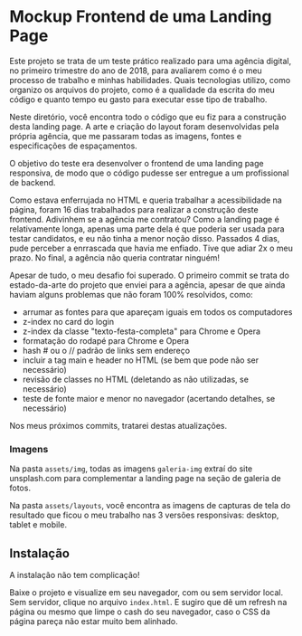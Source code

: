 # Mockup Frontend de uma Landing Page

Este projeto se trata de um teste prático realizado para uma agência digital, no primeiro trimestre do ano de 2018, para avaliarem como é o meu processo de trabalho e minhas habilidades. Quais tecnologias utilizo, como organizo os arquivos do projeto, como é a qualidade da escrita do meu código e quanto tempo eu gasto para executar esse tipo de trabalho.

Neste diretório, você encontra todo o código que eu fiz para a construção desta landing page. A arte e criação do layout foram desenvolvidas pela própria agência, que me passaram todas as imagens, fontes e especificações de espaçamentos.

O objetivo do teste era desenvolver o frontend de uma landing page responsiva, de modo que o código pudesse ser entregue a um profissional de backend.

Como estava enferrujada no HTML e queria trabalhar a acessibilidade na página, foram 16 dias trabalhados para realizar a construção deste frontend. Adivinhem se a agência me contratou? Como a landing page é relativamente longa, apenas uma parte dela é que poderia ser usada para testar candidatos, e eu não tinha a menor noção disso. Passados 4 dias, pude perceber a enrrascada que havia me enfiado. Tive que adiar 2x o meu prazo. No final, a agência não queria contratar ninguém!

Apesar de tudo, o meu desafio foi superado. O primeiro commit se trata do estado-da-arte do projeto que enviei para a agência, apesar de que ainda haviam alguns problemas que não foram 100% resolvidos, como:

* arrumar as fontes para que apareçam iguais em todos os computadores
* z-index no card do login
* z-index da classe "texto-festa-completa" para Chrome e Opera
* formatação do rodapé para Chrome e Opera
* hash # ou o // padrão de links sem endereço
* incluir a tag main e header no HTML (se bem que pode não ser necessário)
* revisão de classes no HTML (deletando as não utilizadas, se necessário)
* teste de fonte maior e menor no navegador (acertando detalhes, se necessário)

Nos meus próximos commits, tratarei destas atualizações.


### Imagens

Na pasta `assets/img`, todas as imagens `galeria-img` extraí do site unsplash.com para complementar a landing page na seção de galeria de fotos.

Na pasta `assets/layouts`, você encontra as imagens de capturas de tela do resultado que ficou o meu trabalho nas 3 versões responsivas: desktop, tablet e mobile.


## Instalação

A instalação não tem complicação!

Baixe o projeto e visualize em seu navegador, com ou sem servidor local. Sem servidor, clique no arquivo `index.html`. E sugiro que dê um refresh na página ou mesmo que limpe o cash do seu navegador, caso o CSS da página pareça não estar muito bem alinhado.

